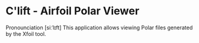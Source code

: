 # C'lift - Airfoil Polar Viewer
Pronounciation [siːˈlɪft]
This application allows viewing Polar files generated by the Xfoil tool.
